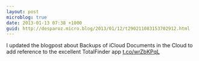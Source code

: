 ```yaml
---
layout: post
microblog: true
date: 2013-01-13 07:38 +1000
guid: http://desparoz.micro.blog/2013/01/12/t290211083153702912.html
---
```

I updated the blogpost about Backups of iCloud Documents in the Cloud to add reference to the excellent TotalFinder app [t.co/wrZbKPqL](http://t.co/wrZbKPqL)
